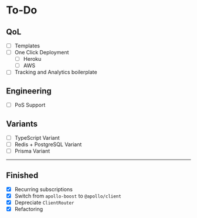 # To-Do

## QoL

- [ ] Templates
- [ ] One Click Deployment
  - [ ] Heroku
  - [ ] AWS
- [ ] Tracking and Analytics boilerplate

## Engineering

- [ ] PoS Support

## Variants

- [ ] TypeScript Variant
- [ ] Redis + PostgreSQL Variant
- [ ] Prisma Variant

---

## Finished

- [x] Recurring subscriptions
- [x] Switch from `apollo-boost` to `@apollo/client`
- [x] Depreciate `ClientRouter`
- [x] Refactoring
